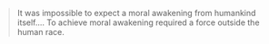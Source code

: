 > It was impossible to expect a moral awakening from humankind itself.... To achieve moral
> awakening required a force outside the human race.

